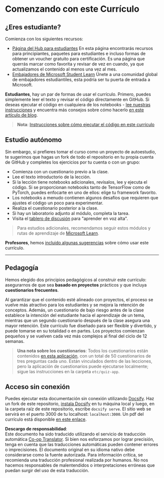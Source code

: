 <!--
CO_OP_TRANSLATOR_METADATA:
{
  "original_hash": "c4c545eb30765a49469ced84cfb4379f",
  "translation_date": "2025-08-24T09:26:32+00:00",
  "source_file": "lessons/0-course-setup/setup.md",
  "language_code": "es"
}
-->
# Comenzando con este Currículo

## ¿Eres estudiante?

Comienza con los siguientes recursos:

* [Página del Hub para estudiantes](https://docs.microsoft.com/learn/student-hub?WT.mc_id=academic-77998-cacaste) En esta página encontrarás recursos para principiantes, paquetes para estudiantes e incluso formas de obtener un voucher gratuito para certificación. Es una página que querrás marcar como favorita y revisar de vez en cuando, ya que actualizamos el contenido al menos una vez al mes.
* [Embajadores de Microsoft Student Learn](https://studentambassadors.microsoft.com?WT.mc_id=academic-77998-cacaste) Únete a una comunidad global de embajadores estudiantiles, esta podría ser tu puerta de entrada a Microsoft.

**Estudiantes**, hay un par de formas de usar el currículo. Primero, puedes simplemente leer el texto y revisar el código directamente en GitHub. Si deseas ejecutar el código en cualquiera de los notebooks - [lee nuestras instrucciones](./etc/how-to-run.md) y encuentra más consejos sobre cómo hacerlo [en este artículo de blog](https://soshnikov.com/education/how-to-execute-notebooks-from-github/).

> **Nota**: [Instrucciones sobre cómo ejecutar el código en este currículo](./how-to-run.md)

## Estudio autónomo

Sin embargo, si prefieres tomar el curso como un proyecto de autoestudio, te sugerimos que hagas un fork de todo el repositorio en tu propia cuenta de GitHub y completes los ejercicios por tu cuenta o con un grupo:

* Comienza con un cuestionario previo a la clase.
* Lee el texto introductorio de la lección.
* Si la lección tiene notebooks adicionales, revísalos, lee y ejecuta el código. Si se proporcionan notebooks tanto de TensorFlow como de PyTorch, puedes enfocarte en uno de ellos: elige tu framework favorito.
* Los notebooks a menudo contienen algunos desafíos que requieren que ajustes el código un poco para experimentar.
* Realiza el cuestionario posterior a la clase.
* Si hay un laboratorio adjunto al módulo, completa la tarea.
* Visita el [tablero de discusión](https://github.com/microsoft/AI-For-Beginners/discussions) para "aprender en voz alta".

> Para estudios adicionales, recomendamos seguir estos módulos y rutas de aprendizaje de [Microsoft Learn](https://docs.microsoft.com/en-us/users/dmitrysoshnikov-9132/collections/31zgizg2p418yo/?WT.mc_id=academic-77998-cacaste).

**Profesores**, hemos [incluido algunas sugerencias](/for-teachers.md) sobre cómo usar este currículo.

---

## Pedagogía

Hemos elegido dos principios pedagógicos al construir este currículo: asegurarnos de que sea **basado en proyectos** prácticos y que incluya **cuestionarios frecuentes**.

Al garantizar que el contenido esté alineado con proyectos, el proceso se vuelve más atractivo para los estudiantes y se mejora la retención de conceptos. Además, un cuestionario de bajo riesgo antes de la clase establece la intención del estudiante hacia el aprendizaje de un tema, mientras que un segundo cuestionario después de la clase asegura una mayor retención. Este currículo fue diseñado para ser flexible y divertido, y puede tomarse en su totalidad o en partes. Los proyectos comienzan pequeños y se vuelven cada vez más complejos al final del ciclo de 12 semanas.

> **Una nota sobre los cuestionarios**: Todos los cuestionarios están contenidos [en esta aplicación](https://red-field-0a6ddfd03.1.azurestaticapps.net/), con un total de 50 cuestionarios de tres preguntas cada uno. Están vinculados dentro de las lecciones, pero la aplicación de cuestionarios puede ejecutarse localmente; sigue las instrucciones en la carpeta `etc/quiz-app`.

## Acceso sin conexión

Puedes ejecutar esta documentación sin conexión utilizando [Docsify](https://docsify.js.org/#/). Haz un fork de este repositorio, [instala Docsify](https://docsify.js.org/#/quickstart) en tu máquina local y luego, en la carpeta raíz de este repositorio, escribe `docsify serve`. El sitio web se servirá en el puerto 3000 de tu localhost: `localhost:3000`. Un pdf del currículo está disponible [en este enlace](../../../../../../../../../etc/pdf/readme.pdf).

**Descargo de responsabilidad**:  
Este documento ha sido traducido utilizando el servicio de traducción automática [Co-op Translator](https://github.com/Azure/co-op-translator). Si bien nos esforzamos por lograr precisión, tenga en cuenta que las traducciones automáticas pueden contener errores o imprecisiones. El documento original en su idioma nativo debe considerarse como la fuente autorizada. Para información crítica, se recomienda una traducción profesional realizada por humanos. No nos hacemos responsables de malentendidos o interpretaciones erróneas que puedan surgir del uso de esta traducción.